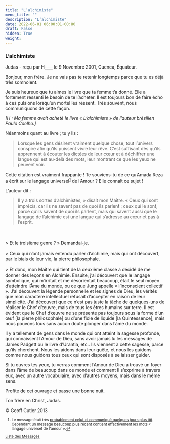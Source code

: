 ```yaml
---
title: "L’alchimiste"
menu_title: ""
description: "L’alchimiste"
date: 2022-06-01 06:00:01+00:80
draft: False
hidden: True
weight:
---
```

### L’alchimiste

Judas - reçu par H____ le 9 Novembre 2001, Cuenca, Équateur.

Bonjour, mon frère. Je ne vais pas te retenir longtemps parce que tu es déjà très somnolent.

Je suis heureux que tu aimes le livre que ta femme t’a donné. Elle a fortement ressenti le besoin de te l’acheter. Il est toujours bon de faire  écho à ces pulsions lorsqu’un mortel les  ressent. Très souvent, nous communiquons de cette façon.

*[H : Ma femme avait acheté le livre « L’alchimiste » de l’auteur brésilien Paulo Coelho.]*

Néanmoins quant au livre ; tu y lis :

> Lorsque les gens désirent vraiment quelque chose, tout l’univers conspire afin qu’ils puissent vivre leur rêve. C’est suffisant dès qu’ils apprennent à écouter  les dictées de leur cœur et à déchiffrer une langue qui est au-delà des mots, leur montrant ce que les yeux ne peuvent voir.

Cette citation est vraiment frappante ! Te souviens-tu de ce qu’Amada Reza a écrit sur le langage universel<sup id="a1">[1](#f1)</sup> de l’Amour ? Elle connaît ce sujet !

L’auteur dit :

> Il y a trois sortes d’alchimistes, » disait  mon Maître. « Ceux qui sont imprécis, car ils ne savent pas de quoi ils parlent ; ceux qui le sont, parce qu’ils savent de quoi ils parlent, mais qui savent aussi que le langage de l’alchimie est une langue qui s’adresse au cœur et pas à l’esprit.
<br>
<br>
> Et le troisième genre ? » Demandai-je.
<br>
<br>
> Ceux qui n’ont jamais entendu parler d’alchimie, mais qui ont découvert, par le biais de leur vie, la pierre philosophale.
<br>
<br>
> Et donc, mon Maître qui tient de la deuxième  classe a décidé de me donner des leçons en Alchimie. Ensuite, j’ai découvert que le langage symbolique, qui m’irritait et me désorientait beaucoup, était le seul moyen d’atteindre l’Âme du monde, ou ce que Jung appelle « l’inconscient collectif ». J’ai découvert la légende personnelle et les signes de Dieu, les vérités que mon caractère intellectuel refusait d’accepter en raison de leur simplicité. J’ai découvert que ce n’est pas juste la tâche de quelques-uns de réaliser le Chef d’œuvre, mais de tous les êtres humains sur terre. Il est évident que le Chef d’œuvre ne se présente pas toujours sous la forme d’un œuf [la pierre philosophale] ou d’une fiole de liquide [la Quintessence], mais nous pouvons tous sans aucun doute plonger dans l’âme du monde.

Il y a tellement de gens dans le monde qui ont atteint la sagesse profonde, qui connaissent l’Amour de Dieu, sans avoir jamais lu les messages de James Padgett ou le livre d’Urantia, etc.. Ils viennent à cette sagesse, parce qu’ils  cherchent. Nous les aidons dans leur quête, et nous les guidons comme nous guidons tous ceux qui sont disposés à se laisser guider.

Si tu ouvres tes yeux, tu verras comment l’Amour de Dieu a trouvé un foyer dans l’âme de beaucoup dans ce monde et comment Il s’exprime à travers eux, avec un autre vocabulaire, avec d’autres moyens, mais dans le même sens.

Profite de cet ouvrage et passe une bonne nuit.

Ton frère en Christ, Judas.

© Geoff Cutler 2013
<small>

1. <large id="f1"> Le message était très [probablement celui-ci communiqué quelques jours plus tôt](/fr-contemporary-messages/fr-contemporary-messages-by-date-order/fr-contemporary-messages-2001/fr-2001-11-4-2-ar-mary-magdalene/). Cependant [un message beaucoup plus récent contient effectivement les mots](/fr-contemporary-messages/fr-contemporary-messages-by-date-order/fr-contemporary-messages-2004/fr-2004-12-27-1-ar-st-john-mary/) « langage universel de l'amour ».[↩](#a1)

[Liste des Messages](/fr-contemporary-messages/fr-contemporary-messages-by-date-order/fr-contemporary-messages-2001)
